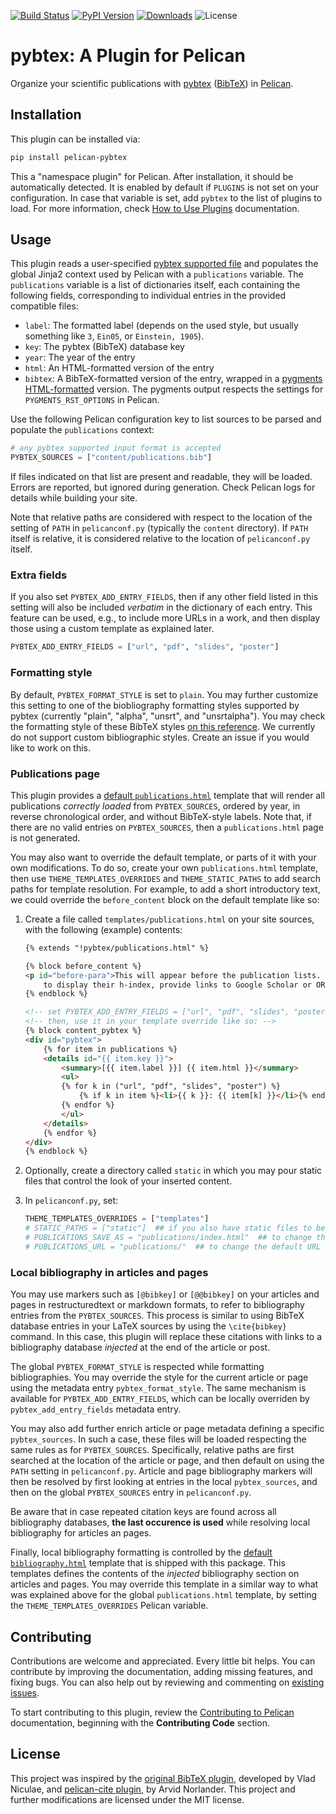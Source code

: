 <!--
SPDX-FileCopyrightText: Copyright © 2024 André Anjos <andre.dos.anjos@gmail.com>
SPDX-License-Identifier: MIT
-->

[![Build Status](https://img.shields.io/github/actions/workflow/status/anjos/pelican-pybtex/main.yml?branch=main)](https://github.com/anjos/pelican-pybtex/actions)
[![PyPI Version](https://img.shields.io/pypi/v/pelican-pybtex)](https://pypi.org/project/pelican-pybtex/)
[![Downloads](https://img.shields.io/pypi/dm/pelican-pybtex)](https://pypi.org/project/pelican-pybtex/)
![License](https://img.shields.io/pypi/l/pelican-pybtex?color=blue)

# pybtex: A Plugin for Pelican

Organize your scientific publications with [pybtex](https://pybtex.org)
([BibTeX](https://www.bibtex.com/g/bibtex-format/)) in [Pelican](https://getpelican.com).

## Installation

This plugin can be installed via:

```sh
pip install pelican-pybtex
````

This a "namespace plugin" for Pelican.  After installation, it should be automatically
detected.  It is enabled by default if `PLUGINS` is not set on your configuration.  In
case that variable is set, add `pybtex` to the list of plugins to load. For more
information, check [How to Use
Plugins](https://docs.getpelican.com/en/latest/plugins.html#how-to-use-plugins)
documentation.

## Usage

This plugin reads a user-specified [pybtex supported
file](https://docs.pybtex.org/formats.html#bibliography-formats) and populates the
global Jinja2 context used by Pelican with a `publications` variable.  The `publications`
variable is a list of dictionaries itself, each containing the following fields,
corresponding to individual entries in the provided compatible files:

* `label`: The formatted label (depends on the used style, but usually something like
`3`, `Ein05`, or `Einstein, 1905`).
* `key`: The pybtex (BibTeX) database key
* `year`: The year of the entry
* `html`: An HTML-formatted version of the entry
* `bibtex`: A BibTeX-formatted version of the entry, wrapped in a [pygments
HTML-formatted](https://pygments.org/docs/quickstart/) version. The pygments output
respects the settings for `PYGMENTS_RST_OPTIONS` in Pelican.

Use the following Pelican configuration key to list sources to be parsed and populate
the `publications` context:

```python
# any pybtex supported input format is accepted
PYBTEX_SOURCES = ["content/publications.bib"]
```

If files indicated on that list are present and readable, they will be loaded. Errors are
reported, but ignored during generation.  Check Pelican logs for details while building
your site.

Note that relative paths are considered with respect to the location of the setting of
`PATH` in `pelicanconf.py` (typically the `content` directory).  If `PATH` itself is
relative, it is considered relative to the location of `pelicanconf.py` itself.

### Extra fields

If you also set `PYBTEX_ADD_ENTRY_FIELDS`, then if any other field listed in this
setting will also be included *verbatim* in the dictionary of each entry. This feature
can be used, e.g., to include more URLs in a work, and then display those using a
custom template as explained later.

```python
PYBTEX_ADD_ENTRY_FIELDS = ["url", "pdf", "slides", "poster"]
```

### Formatting style

By default, `PYBTEX_FORMAT_STYLE` is set to `plain`.  You may further customize this
setting to one of the biobliography formatting styles supported by pybtex (currently
"plain", "alpha", "unsrt", and "unsrtalpha").  You may check the formatting style of
these BibTeX styles [on this
reference](https://www.overleaf.com/learn/latex/Bibtex_bibliography_styles). We
currently do not support custom bibliographic styles. Create an issue if you would like
to work on this.

### Publications page

This plugin provides a [default
`publications.html`](src/pelican/plugins/pybtex/templates/publications.html) template
that will render all publications *correctly loaded* from `PYBTEX_SOURCES`, ordered by
year, in reverse chronological order, and without BibTeX-style labels. Note that, if
there are no valid entries on `PYBTEX_SOURCES`, then a `publications.html` page is not
generated.

You may also want to override the default template, or parts of it with your own
modifications. To do so, create your own `publications.html` template, then use
`THEME_TEMPLATES_OVERRIDES` and `THEME_STATIC_PATHS` to add search paths for template
resolution.  For example, to add a short introductory text, we could override the
`before_content` block on the default template like so:

1. Create a file called `templates/publications.html` on your site sources, with the
   following (example) contents:

   ```html
   {% extends "!pybtex/publications.html" %}

   {% block before_content %}
   <p id="before-para">This will appear before the publication lists. One could use this
       to display their h-index, provide links to Google Scholar or ORCid.</p>
   {% endblock %}

   <!-- set PYBTEX_ADD_ENTRY_FIELDS = ["url", "pdf", "slides", "poster"] -->
   <!-- then, use it in your template override like so: -->
   {% block content_pybtex %}
   <div id="pybtex">
       {% for item in publications %}
       <details id="{{ item.key }}">
           <summary>[{{ item.label }}] {{ item.html }}</summary>
           <ul>
           {% for k in ("url", "pdf", "slides", "poster") %}
               {% if k in item %}<li>{{ k }}: {{ item[k] }}</li>{% endif %}
           {% endfor %}
           </ul>
       </details>
       {% endfor %}
   </div>
   {% endblock %}
   ```

2. Optionally, create a directory called `static` in which you may pour static files
   that control the look of your inserted content.
3. In `pelicanconf.py`, set:

   ```python
   THEME_TEMPLATES_OVERRIDES = ["templates"]
   # STATIC_PATHS = ["static"]  ## if you also have static files to be copied
   # PUBLICATIONS_SAVE_AS = "publications/index.html"  ## to change the default output file
   # PUBLICATIONS_URL = "publications/"  ## to change the default URL for publications
   ```

### Local bibliography in articles and pages

You may use markers such as `[@bibkey]` or `[@@bibkey]` on your articles and pages in
restructuredtext or markdown formats, to refer to bibliography entries from the
`PYBTEX_SOURCES`.  This process is similar to using BibTeX database entries in your
LaTeX sources by using the `\cite{bibkey}` command. In this case, this plugin will
replace these citations with links to a bibliography database *injected* at the end of
the article or post.

The global `PYBTEX_FORMAT_STYLE` is respected while formatting bibliographies.  You may
override the style for the current article or page using the metadata entry
`pybtex_format_style`.  The same mechanism is available for `PYBTEX_ADD_ENTRY_FIELDS`,
which can be locally overriden by `pybtex_add_entry_fields` metadata entry.

You may also add further enrich article or page metadata defining a specific
`pybtex_sources`.  In such a case, these files will be loaded respecting the same rules
as for `PYBTEX_SOURCES`. Specifically, relative paths are first searched at the location
of the article or page, and then default on using the `PATH` setting in
`pelicanconf.py`. Article and page bibliography markers will then be resolved by first
looking at entries in the local `pybtex_sources`, and then on the global
`PYBTEX_SOURCES` entry in `pelicanconf.py`.

Be aware that in case repeated citation keys are found across all bibliography
databases, **the last occurence is used** while resolving local bibliography for
articles an pages.

Finally, local bibliography formatting is controlled by the [default
`bibliography.html`](src/pelican/plugins/pybtex/templates/biobliography.html) template
that is shipped with this package.  This templates defines the contents of the
*injected* bibliography section on articles and pages. You may override this template in
a similar way to what was explained above for the global `publications.html` template,
by setting the `THEME_TEMPLATES_OVERRIDES` Pelican variable.

## Contributing

Contributions are welcome and appreciated. Every little bit helps. You can
contribute by improving the documentation, adding missing features, and fixing bugs. You
can also help out by reviewing and commenting on [existing
issues](https://github.com/anjos/pelican-pybtex/issues).

To start contributing to this plugin, review the [Contributing to
Pelican](https://docs.getpelican.com/en/latest/contribute.html) documentation, beginning
with the **Contributing Code** section.

## License

This project was inspired by the [original BibTeX
plugin](https://github.com/vene/pelican-bibtex), developed by Vlad Niculae, and
[pelican-cite plugin](https://github.com/VorpalBlade/pelican-cite), by Arvid Norlander.
This project and further modifications are licensed under the MIT license.
